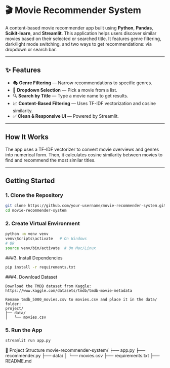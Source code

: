 # 🎬 Movie Recommender System

A content-based movie recommender app built using **Python**, **Pandas**, **Scikit-learn**, and **Streamlit**. This application helps users discover similar movies based on their selected or searched title. It features genre filtering, dark/light mode switching, and two ways to get recommendations: via dropdown or search bar.

---

## ✨ Features

- 🎭 **Genre Filtering** — Narrow recommendations to specific genres.
- 🎥 **Dropdown Selection** — Pick a movie from a list.
- 🔍 **Search by Title** — Type a movie name to get results.
- 📈 **Content-Based Filtering** — Uses TF-IDF vectorization and cosine similarity.
- ✅ **Clean & Responsive UI** — Powered by Streamlit.

---

##  How It Works

The app uses a TF-IDF vectorizer to convert movie overviews and genres into numerical form. Then, it calculates cosine similarity between movies to find and recommend the most similar titles.

---

##  Getting Started

### 1. Clone the Repository
```bash
git clone https://github.com/your-username/movie-recommender-system.git
cd movie-recommender-system
```
### 2. Create Virtual Environment
```bash
python -m venv venv
venv\Scripts\activate   # On Windows
# OR
source venv/bin/activate  # On Mac/Linux
```

###3. Install Dependencies
```bash
pip install -r requirements.txt
```
###4. Download Dataset
```
Download the TMDB dataset from Kaggle:
https://www.kaggle.com/datasets/tmdb/tmdb-movie-metadata

Rename tmdb_5000_movies.csv to movies.csv and place it in the data/ folder:
project/
├── data/
│   └── movies.csv
```
### 5. Run the App
```bash
streamlit run app.py
```



📂 Project Structure
movie-recommender-system/
├── app.py
├── recommender.py
├── data/
│   └── movies.csv
├── requirements.txt
├── README.md
